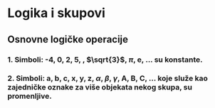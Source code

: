 # Logika i skupovi

## Osnovne logičke operacije

### 1. Simboli: -4, 0, 2, 5, , $\sqrt{3}$, $\pi$, e, ... su konstante.

### 2. Simboli: a, b, c, x, y, z, $\alpha$, $\beta$, $\gamma$, A, B, C, ... koje služe kao zajedničke oznake za više objekata nekog skupa, su promenljive.